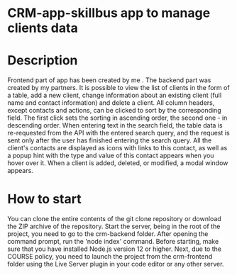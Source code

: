 # CRM-app-skillbus app to manage clients data

# Description <br>
Frontend part of app has been created by me . The backend part was created by my partners.  It is possible to view the list of clients in the form of a table, add a new client, change information about an existing client (full name and contact information) and delete a client. All column headers, except contacts and actions, can be clicked to sort by the corresponding field. The first click sets the sorting in ascending order, the second one - in descending order. When entering text in the search field, the table data is re-requested from the API with the entered search query, and the request is sent only after the user has finished entering the search query. All the client's contacts are displayed as icons with links to this contact, as well as a popup hint with the type and value of this contact appears when you hover over it. When a client is added, deleted, or modified, a modal window appears.
# How to start
You can clone the entire contents of the git clone <this repo> repository or download the ZIP archive of the repository.
Start the server, being in the root of the project, you need to go to the crm-backend folder. After opening the command prompt, run the 'node index' command. Before starting, make sure that you have installed Node.js version 12 or higher.
Next, due to the COURSE policy, you need to launch the project from the crm-frontend folder using the Live Server plugin in your code editor or any other server.
